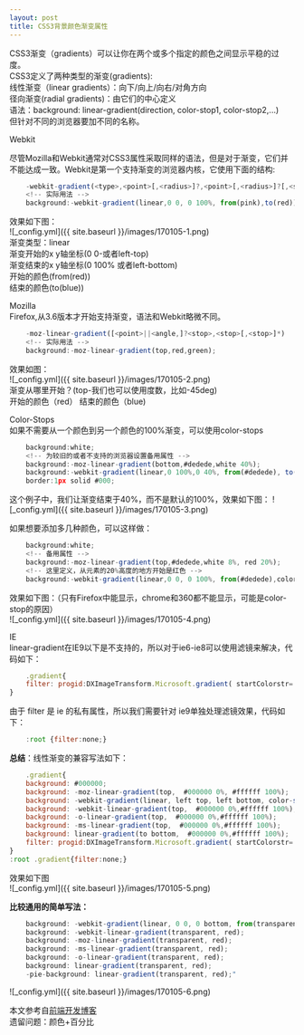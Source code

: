 ```yaml
---
layout: post
title: CSS3背景颜色渐变属性
---
```


CSS3渐变（gradients）可以让你在两个或多个指定的颜色之间显示平稳的过度。  
CSS3定义了两种类型的渐变(gradients):  
线性渐变（linear gradients）：向下/向上/向右/对角方向  
径向渐变(radial gradients)：由它们的中心定义  
语法：background: linear-gradient(direction, color-stop1, color-stop2,...)  
但针对不同的浏览器要加不同的名称。 

Webkit 

尽管Mozilla和Webkit通常对CSS3属性采取同样的语法，但是对于渐变，它们并不能达成一致。Webkit是第一个支持渐变的浏览器内核，它使用下面的结构:

```javascript
    -webkit-gradient(<type>,<point>[,<radius>]?,<point>[,<radius>]?[,<stop>]*)
    <!-- 实际用法 -->
    background:-webkit-gradient(linear,0 0, 0 100%, from(pink),to(red));
```
效果如下图：    
![_config.yml]({{ site.baseurl }}/images/170105-1.png)   
渐变类型：linear  
渐变开始的x y轴坐标(0 0-或者left-top)  
渐变结束的x y轴坐标(0 100% 或者left-bottom)  
开始的颜色(from(red))  
结束的颜色(to(blue))  

Mozilla  
Firefox,从3.6版本才开始支持渐变，语法和Webkit略微不同。   

~~~javascript
    -moz-linear-gradient([<point>||<angle,]?<stop>,<stop>[,<stop>]*)
    <!-- 实际用法 -->
    background:-moz-linear-gradient(top,red,green);
~~~   

效果如图：   
![_config.yml]({{ site.baseurl }}/images/170105-2.png)  
渐变从哪里开始？(top-我们也可以使用度数，比如-45deg)   
开始的颜色（red）
结束的颜色（blue)   

Color-Stops  
如果不需要从一个颜色到另一个颜色的100%渐变，可以使用color-stops   

~~~javascript
    background:white;
    <!-- 为较旧的或者不支持的浏览器设置备用属性 -->
    background:-moz-linear-gradient(bottom,#dedede,white 40%);
    background:-webkit-gradient(linear,0 100%,0 40%, from(#dedede), to(white));
    border:1px solid #000;
~~~   

这个例子中，我们让渐变结束于40%，而不是默认的100%，效果如下图：
![_config.yml]({{ site.baseurl }}/images/170105-3.png)  

如果想要添加多几种颜色，可以这样做：

```javascript
    background:white;
    <!-- 备用属性 -->
    background:-moz-linear-gradient(top,#dedede,white 8%, red 20%);
    <!-- 这里定义，从元素的20%高度的地方开始是红色 -->
    background:-webkit-gradient(linear,0 0, 0 100%, from(#dedede),color-stop(8%,white),color-stop(20%,red));
```

效果如下图：（只有Firefox中能显示，chrome和360都不能显示，可能是color-stop的原因）   
![_config.yml]({{ site.baseurl }}/images/170105-4.png)

IE   
linear-gradient在IE9以下是不支持的，所以对于ie6-ie8可以使用滤镜来解决，代码如下：  

```javascript
    .gradient{
    filter: progid:DXImageTransform.Microsoft.gradient( startColorstr='#000000', endColorstr='#ffffff',GradientType=0 );
}
```

由于 filter 是 ie 的私有属性，所以我们需要针对 ie9单独处理滤镜效果，代码如下：  

~~~javascript
    :root {filter:none;}
~~~

<b>总结</b>：线性渐变的兼容写法如下：

```javascript
    .gradient{
    background: #000000;
    background: -moz-linear-gradient(top,  #000000 0%, #ffffff 100%);
    background: -webkit-gradient(linear, left top, left bottom, color-stop(0%,#000000), color-stop(100%,#ffffff));
    background: -webkit-linear-gradient(top,  #000000 0%,#ffffff 100%);
    background: -o-linear-gradient(top,  #000000 0%,#ffffff 100%);
    background: -ms-linear-gradient(top,  #000000 0%,#ffffff 100%);
    background: linear-gradient(to bottom,  #000000 0%,#ffffff 100%);
    filter: progid:DXImageTransform.Microsoft.gradient( startColorstr='#000000', endColorstr='#ffffff',GradientType=0 );
}
:root .gradient{filter:none;}
```

效果如下图   
![_config.yml]({{ site.baseurl }}/images/170105-5.png)

<b>比较通用的简单写法：</b>   


~~~javascript
    background: -webkit-gradient(linear, 0 0, 0 bottom, from(transparent), to(red));
	background: -webkit-linear-gradient(transparent, red);
	background: -moz-linear-gradient(transparent, red);
	background: -ms-linear-gradient(transparent, red);
	background: -o-linear-gradient(transparent, red);
	background: linear-gradient(transparent, red);
	-pie-background: linear-gradient(transparent, red);"
~~~   


![_config.yml]({{ site.baseurl }}/images/170105-6.png)

本文参考自[前端开发博客](http://caibaojian.com/css3-background-gradient.html)   
遗留问题：颜色+百分比
